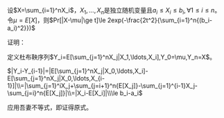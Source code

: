 设$X=\sum_{i=1}^nX_i$，$X_1,\ldots,X_n$是独立随机变量且$a_i\le X_i\le b_i,\forall1\le i\le n$。令$\mu=E[X]$，则$Pr[|X-\mu|\ge t]\le 2exp(-\frac{2t^2}{\sum_{i=1}^n{(b_i-a_i)^2}})$



证明：

定义杜布鞅序列$Y_i=E[\sum_{j=1}^nX_j|X_1,\ldots,X_i],Y_0=\mu,Y_n=X$。

$|Y_i-Y_{i-1}|=|E[\sum_{j=1}^nX_j|X_0,\ldots,X_i]-E[\sum_{j=1}^nX_j|X_0,\ldots,X_{i-1}]|\\=|\sum_{j=1}^iX_j+\sum_{j=i+1}^n{E[X_j]}-\sum_{j=1}^{i-1}X_j-\sum_{j=i}^n{E[X_j]}|\\=|X_i-E[X_i]|\\\le b_i-a_i$

应用吾妻不等式，即证得原式。
